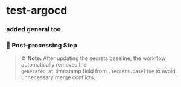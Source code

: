 # test-argocd
### added general too

### 🧹 Post-processing Step

> ⚙️ **Note:** After updating the secrets baseline, the workflow automatically removes the  
> `generated_at` timestamp field from `.secrets.baseline` to avoid unnecessary merge conflicts.
